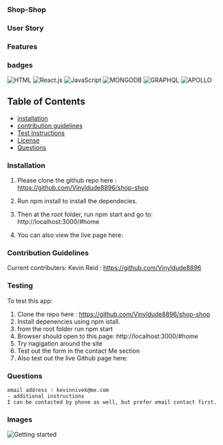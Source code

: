 ### Shop-Shop

### User Story


### Features


### badges
![HTML](https://img.shields.io/badge/HTML-License-blue)
![React.js](https://img.shields.io/badge/React.js-License-yellowgreen)
![JavaScript](https://img.shields.io/badge/JavaScript-License-lightblue)
![MONGODB](https://img.shields.io/badge/MONGODB-License-lightgrey)
![GRAPHQL](https://img.shields.io/badge/GRAPHQL-License-yellowgreen)
![APOLLO](https://img.shields.io/badge/Apollo-License-lightblue)

## Table of Contents

- [installation](#installation)
- [contribution guidelines](#contribution)
- [Test Instructions](#testing)
- [License](#license)
- [Questions](#questions)

### Installation
1. Please clone the github repo here :
https://github.com/Vinyldude8896/shop-shop
2. Run npm install to install the dependecies.
3. Then at the root folder, run npm start and go to:
http://localhost:3000/#home

4. You can also view the live page here: <br />



### Contribution Guidelines
Current contributers:
Kevin Reid : https://github.com/Vinyldude8896 <br />


### Testing
To test this app:<br />
1. Clone the repo here : https://github.com/Vinyldude8896/shop-shop <br />
2. Install depenencies using npm istall. <br />
3. from the root folder run npm start <br />
4. Browser should open to this page: http://localhost:3000/#home <br />
5. Try nagigation around the site <br />
6. Test out the form in the contact Me section <br />
7. Also test out the live Github page here: 

### Questions
    email address : kevinnivek@me.com
    - additional instructions 
    I can be contacted by phone as well, but prefer email contact first.
### Images

<img src="." alt="Getting started">
